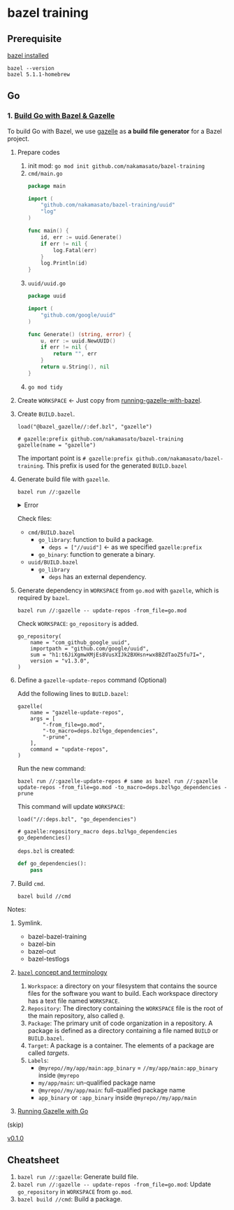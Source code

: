 # bazel training

## Prerequisite

[bazel installed](https://docs.bazel.build/versions/main/install-os-x.html#install-on-mac-os-x-homebrew)

```
bazel --version
bazel 5.1.1-homebrew
```

## Go

### 1. [Build Go with Bazel & Gazelle](https://christina04.hatenablog.com/entry/using-bazel-to-build-go)

To build Go with Bazel, we use [gazelle](https://github.com/bazelbuild/bazel-gazelle) as **a build file generator** for a Bazel project.

1. Prepare codes
    1. init mod: `go mod init github.com/nakamasato/bazel-training`
    1. `cmd/main.go`
        ```go
        package main

        import (
            "github.com/nakamasato/bazel-training/uuid"
            "log"
        )

        func main() {
            id, err := uuid.Generate()
            if err != nil {
                log.Fatal(err)
            }
            log.Println(id)
        }
        ```
    1. `uuid/uuid.go`
        ```go
        package uuid

        import (
            "github.com/google/uuid"
        )

        func Generate() (string, error) {
            u, err := uuid.NewUUID()
            if err != nil {
                return "", err
            }
            return u.String(), nil
        }
        ```
    1. `go mod tidy`
1. Create `WORKSPACE` <- Just copy from [running-gazelle-with-bazel](https://github.com/bazelbuild/bazel-gazelle#running-gazelle-with-bazel).

1. Create `BUILD.bazel`.

    ```
    load("@bazel_gazelle//:def.bzl", "gazelle")

    # gazelle:prefix github.com/nakamasato/bazel-training
    gazelle(name = "gazelle")
    ```

    The important point is `# gazelle:prefix github.com/nakamasato/bazel-training`. This prefix is used for the generated `BUILD.bazel`

1. Generate build file with `gazelle`.

    ```
    bazel run //:gazelle
    ```

    <details><summary>Error</summary>

    ```
    INFO: Analyzed target //:gazelle (1 packages loaded, 2 targets configured).
    INFO: Found 1 target...
    ERROR: /private/var/tmp/_bazel_m.naka/687932582dc396e76af9f4754f6b0686/external/org_golang_x_mod/module/BUILD.bazel:3:11: GoCompilePkg external/org_golang_x_mod/module/module.a [for host] failed: (Exit 1): builder failed: error executing command bazel-out/host/bin/external/go_sdk/builder compilepkg -sdk external/go_sdk -installsuffix darwin_arm64 -src external/org_golang_x_mod/module/module.go -src external/org_golang_x_mod/module/pseudo.go ... (remaining 18 arguments skipped)

    Use --sandbox_debug to see verbose messages from the sandbox and retain the sandbox build root for debugging
    compilepkg: missing strict dependencies:
            /private/var/tmp/_bazel_m.naka/687932582dc396e76af9f4754f6b0686/sandbox/darwin-sandbox/20/execroot/__main__/external/org_golang_x_mod/module/module.go: import of "golang.org/x/xerrors"
    No dependencies were provided.
    Check that imports in Go sources match importpath attributes in deps.
    Target //:gazelle failed to build
    Use --verbose_failures to see the command lines of failed build steps.
    INFO: Elapsed time: 0.339s, Critical Path: 0.14s
    INFO: 9 processes: 9 internal.
    FAILED: Build did NOT complete successfully
    FAILED: Build did NOT complete successfully
    ```

    Solution: add the following to the `WORKSPACE` from ([bazelbuild/bazel-gazelle#1217#issuecomment-1121223764](https://github.com/bazelbuild/bazel-gazelle/issues/1217#issuecomment-1121223764)):

    ```
    go_repository(
        name = "org_golang_x_mod",
        importpath = "golang.org/x/mod",
        sum = "h1:kQgndtyPBW/JIYERgdxfwMYh3AVStj88WQTlNDi2a+o=",
        version = "v0.6.0-dev.0.20220106191415-9b9b3d81d5e3",
        build_external = "external",
    )
    ```

    </details>

    Check files:

    - `cmd/BUILD.bazel`
        - `go_library`: function to build a package.
            - `deps = ["//uuid"]` <- as we specified `gazelle:prefix`
        - `go_binary`: function to generate a binary.
    - `uuid/BUILD.bazel`
        - `go_library`
            - `deps` has an external dependency.

1. Generate dependency in `WORKSPACE` from `go.mod` with `gazelle`, which is required by `bazel`.

    ```
    bazel run //:gazelle -- update-repos -from_file=go.mod
    ```

    Check `WORKSPACE`: `go_repository` is added.

    ```
    go_repository(
        name = "com_github_google_uuid",
        importpath = "github.com/google/uuid",
        sum = "h1:t6JiXgmwXMjEs8VusXIJk2BXHsn+wx8BZdTaoZ5fu7I=",
        version = "v1.3.0",
    )
    ```

1. Define a `gazelle-update-repos` command (Optional)

    Add the following lines to `BUILD.bazel`:

    ```
    gazelle(
        name = "gazelle-update-repos",
        args = [
            "-from_file=go.mod",
            "-to_macro=deps.bzl%go_dependencies",
            "-prune",
        ],
        command = "update-repos",
    )
    ```

    Run the new command:

    ```
    bazel run //:gazelle-update-repos # same as bazel run //:gazelle update-repos -from_file=go.mod -to_macro=deps.bzl%go_dependencies -prune
    ```

    This command will update `WORKSPACE`:

    ```
    load("//:deps.bzl", "go_dependencies")

    # gazelle:repository_macro deps.bzl%go_dependencies
    go_dependencies()
    ```

    `deps.bzl` is created:

    ```python
    def go_dependencies():
        pass
    ```


1. Build `cmd`.

    ```
    bazel build //cmd
    ```

Notes:

1. Symlink.
    - bazel-bazel-training
    - bazel-bin
    - bazel-out
    - bazel-testlogs

1. [`bazel` concept and terminology](https://docs.bazel.build/versions/main/build-ref.html#intro)

    1. `Workspace`: a directory on your filesystem that contains the source files for the software you want to build. Each workspace directory has a text file named `WORKSPACE`.
    1. `Repository`: The directory containing the `WORKSPACE` file is the root of the main repository, also called `@`.
    1. `Package`: The primary unit of code organization in a repository. A package is defined as a directory containing a file named `BUILD` or `BUILD.bazel`.
    1. `Target`: A package is a container. The elements of a package are called *targets*.
    1. `Labels`:
        - `@myrepo//my/app/main:app_binary` = `//my/app/main:app_binary` inside `@myrepo`
        - `my/app/main`: un-qualified package name
        - `@myrepo//my/app/main`: full-qualified package name
        - `app_binary` or `:app_binary` inside `@myrepo//my/app/main`

1. [Running Gazelle with Go](https://github.com/bazelbuild/bazel-gazelle#running-gazelle-with-go)

(skip)

[v0.1.0](https://github.com/nakamasato/bazel-training/releases/tag/v0.1.0)

## Cheatsheet

1. `bazel run //:gazelle`: Generate build file.
1. `bazel run //:gazelle -- update-repos -from_file=go.mod`: Update `go_repository` in `WORKSPACE` from `go.mod`.
1. `bazel build //cmd`: Build a package.
